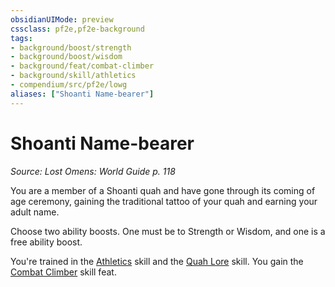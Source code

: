 ```yaml
---
obsidianUIMode: preview
cssclass: pf2e,pf2e-background
tags:
- background/boost/strength
- background/boost/wisdom
- background/feat/combat-climber
- background/skill/athletics
- compendium/src/pf2e/lowg
aliases: ["Shoanti Name-bearer"]
---
```

# Shoanti Name-bearer
*Source: Lost Omens: World Guide p. 118*  

You are a member of a Shoanti quah and have gone through its coming of age ceremony, gaining the traditional tattoo of your quah and earning your adult name.

Choose two ability boosts. One must be to Strength or Wisdom, and one is a free ability boost.

You're trained in the [Athletics](/compendium/skills.md#Athletics) skill and the [Quah Lore](/compendium/skills.md#Lore) skill. You gain the [Combat Climber](/compendium/feats/combat-climber.md) skill feat.